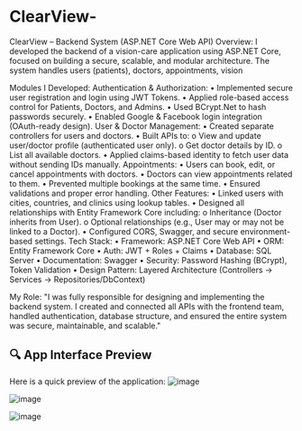 # ClearView-
 ClearView – Backend System (ASP.NET Core Web API)
 Overview:
I developed the backend of a vision-care application using ASP.NET Core, focused on building a secure, scalable, and modular architecture. The system handles users (patients), doctors, appointments, vision

Modules I Developed:
 Authentication & Authorization:
•	Implemented secure user registration and login using JWT Tokens.
•	Applied role-based access control for Patients, Doctors, and Admins.
•	Used BCrypt.Net to hash passwords securely.
•	Enabled Google & Facebook login integration (OAuth-ready design).
  User & Doctor Management:
•	Created separate controllers for users and doctors.
•	Built APIs to:
o	View and update user/doctor profile (authenticated user only).
o	Get doctor details by ID.
o	List all available doctors.
•	Applied claims-based identity to fetch user data without sending IDs manually.
   Appointments:
•	Users can book, edit, or cancel appointments with doctors.
•	Doctors can view appointments related to them.
•	Prevented multiple bookings at the same time.
•	Ensured validations and proper error handling.
    Other Features:
•	Linked users with cities, countries, and clinics using lookup tables.
•	Designed all relationships with Entity Framework Core including:
o	Inheritance (Doctor inherits from User).
o	Optional relationships (e.g., User may or may not be linked to a Doctor).
•	Configured CORS, Swagger, and secure environment-based settings.
Tech Stack:
•	Framework: ASP.NET Core Web API
•	ORM: Entity Framework Core
•	Auth: JWT + Roles + Claims
•	Database: SQL Server
•	Documentation: Swagger
•	Security: Password Hashing (BCrypt), Token Validation
•	Design Pattern: Layered Architecture (Controllers → Services → Repositories/DbContext)


My Role:
"I was fully responsible for designing and implementing the backend system. I created and connected all APIs with the frontend team, handled authentication, database structure, and ensured the entire system was secure, maintainable, and scalable."



## 🔍 App Interface Preview

Here is a quick preview of the application:
![image](https://github.com/user-attachments/assets/ae000a3d-7f49-4d1e-b044-1d3350d905f9)


![image](https://github.com/user-attachments/assets/2a8bc641-10fd-47cb-9f95-9df0103c6fcd)


![image](https://github.com/user-attachments/assets/2067b616-1167-4d87-8dba-58409a49d0cd)



